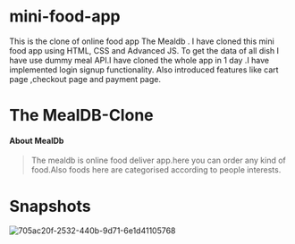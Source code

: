 # mini-food-app
This is the clone of online food app The Mealdb . I have cloned this mini food app using HTML, CSS and Advanced JS. To get the data of all dish I have use dummy meal API.I have cloned the whole app in 1 day .I have implemented login signup functionality. Also introduced features like cart page ,checkout page and payment page.

# The MealDB-Clone
#### About MealDb
>The mealdb is online food deliver app.here you can order any kind of food.Also foods here are categorised according to people interests.
>

# Snapshots
![705ac20f-2532-440b-9d71-6e1d41105768](https://media.istockphoto.com/photos/classic-thai-food-dishes-picture-id1312283557?b=1&k=20&m=1312283557&s=170667a&w=0&h=hXAmitFiH9z0mK3GZdMDbkkcSl8Em84LIIlkHnVhpPE=)
